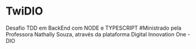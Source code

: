 # TwiDIO
Desafio TDD em BackEnd com NODE e TYPESCRIPT
#Ministrado pela Professora Nathally Souza, através da plataforma Digital Innovation One - DIO
